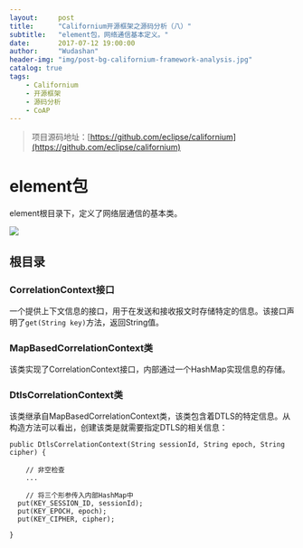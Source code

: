 ```yaml
---
layout:     post
title:      "Californium开源框架之源码分析（八）"
subtitle:   "element包，网络通信基本定义。"
date:       2017-07-12 19:00:00
author:     "Wudashan"
header-img: "img/post-bg-californium-framework-analysis.jpg"
catalog: true
tags:
    - Californium
    - 开源框架
    - 源码分析
    - CoAP
---
```


> 项目源码地址：[https://github.com/eclipse/californium](https://github.com/eclipse/californium)

# element包

element根目录下，定义了网络层通信的基本类。

![](http://o7x0ygc3f.bkt.clouddn.com/Californium%E5%BC%80%E6%BA%90%E6%A1%86%E6%9E%B6%E5%88%86%E6%9E%90/elements%E5%8C%85.png)

## 根目录

### CorrelationContext接口

一个提供上下文信息的接口，用于在发送和接收报文时存储特定的信息。该接口声明了`get(String key)`方法，返回String值。

### MapBasedCorrelationContext类

该类实现了CorrelationContext接口，内部通过一个HashMap实现信息的存储。

### DtlsCorrelationContext类

该类继承自MapBasedCorrelationContext类，该类包含着DTLS的特定信息。从构造方法可以看出，创建该类是就需要指定DTLS的相关信息：

```
public DtlsCorrelationContext(String sessionId, String epoch, String cipher) {

    // 非空检查
    ...

    // 将三个形参传入内部HashMap中
  put(KEY_SESSION_ID, sessionId);
  put(KEY_EPOCH, epoch);
  put(KEY_CIPHER, cipher);

}
```